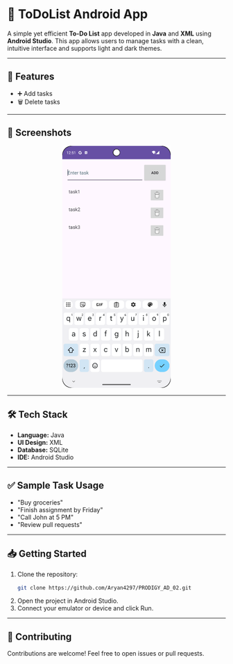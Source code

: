 # 📝 ToDoList Android App

A simple yet efficient **To-Do List** app developed in **Java** and **XML** using **Android Studio**. This app allows users to manage tasks with a clean, intuitive interface and supports light and dark themes.

---

## 🚀 Features

- ➕ Add tasks
- 🗑️ Delete tasks


---

## 📸 Screenshots

<p align="center">
  <img src="screenshot/Screenshot1.png"  width="250"/>
  
</p>

---
## 🛠️ Tech Stack

- **Language:** Java
- **UI Design:** XML
- **Database:** SQLite
- **IDE:** Android Studio

---

## ✅ Sample Task Usage

- "Buy groceries"
- "Finish assignment by Friday"
- "Call John at 5 PM"
- "Review pull requests"

---
## 📥 Getting Started

1. Clone the repository:
   ```bash
   git clone https://github.com/Aryan4297/PRODIGY_AD_02.git
2. Open the project in Android Studio.
3. Connect your emulator or device and click Run.
---

## 🤝 Contributing
Contributions are welcome! Feel free to open issues or pull requests.

